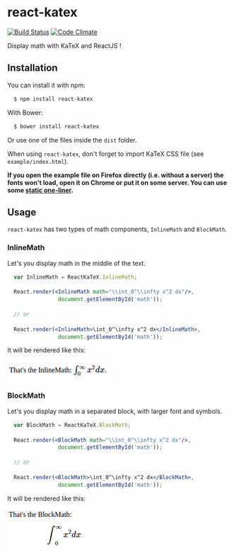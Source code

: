 # react-katex

[![Build Status](https://travis-ci.org/talyssonoc/react-katex.svg?branch=master)](https://travis-ci.org/talyssonoc/react-katex) [![Code Climate](https://codeclimate.com/github/talyssonoc/react-katex/badges/gpa.svg)](https://codeclimate.com/github/talyssonoc/react-katex)

Display math with KaTeX and ReactJS !

## Installation

You can install it with npm:

```sh
  $ npm install react-katex
```

With Bower:

```sh
  $ bower install react-katex
```

Or use one of the files inside the `dist` folder.

When using `react-katex`, don't forget to import KaTeX CSS file (see `example/index.html`).

__If you open the example file on Firefox directly (i.e. without a server) the fonts won't load, open it on Chrome or put it on some server. You can use some [static one-liner](https://gist.github.com/willurd/5720255).__

## Usage

`react-katex` has two types of math components, `InlineMath` and `BlockMath`.

### InlineMath

Let's you display math in the middle of the text.

```jsx
  var InlineMath = ReactKaTeX.InlineMath;

  React.render(<InlineMath math="\\int_0^\\infty x^2 dx"/>,
                document.getElementById('math'));

  // or

  React.render(<InlineMath>\int_0^\infty x^2 dx</InlineMath>,
                document.getElementById('math'));
```

It will be rendered like this:

![Inline math](example/inline.png)

### BlockMath

Let's you display math in a separated block, with larger font and symbols.

```jsx
  var BlockMath = ReactKaTeX.BlockMath;

  React.render(<BlockMath math="\\int_0^\\infty x^2 dx"/>,
                document.getElementById('math'));

  // or

  React.render(<BlockMath>\int_0^\infty x^2 dx</BlockMath>,
                document.getElementById('math'));
```

It will be rendered like this:

![Block math](example/block.png)
